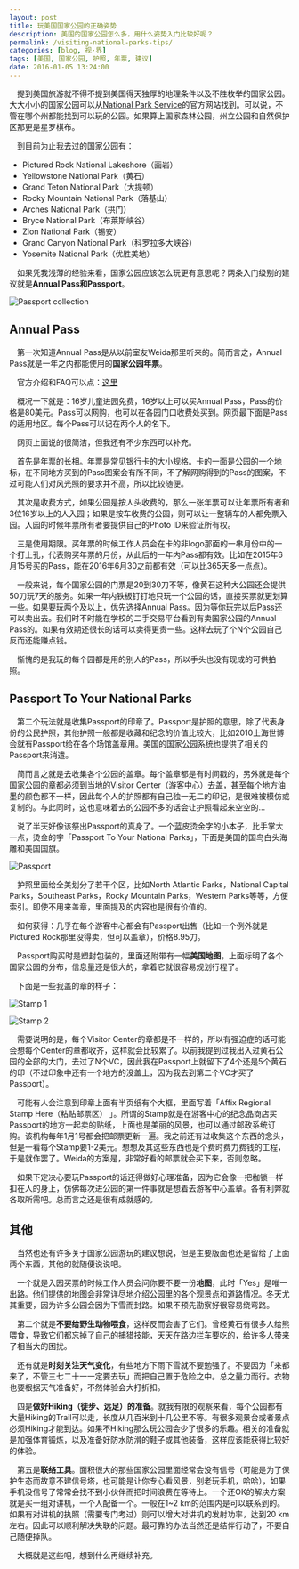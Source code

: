 ```yaml
---
layout: post
title: 玩美国国家公园的正确姿势
description: 美国的国家公园怎么多，用什么姿势入门比较好呢？
permalink: /visiting-national-parks-tips/
categories: [blog, 视·界]
tags: [美国, 国家公园, 护照, 年票, 建议]
date: 2016-01-05 13:24:00
--- 
```


　提到美国旅游就不得不提到美国得天独厚的地理条件以及不胜枚举的国家公园。大大小小的国家公园可以从[National Park Service](http://nationalparks.org/explore-parks/find-park?gclid=Cj0KEQiAzai0BRCs2Yydo8yptuIBEiQAN3_lFiSCEyFCuXm_MkHRgseadrrte-WwwXJqYOtxR1THoZgaArn68P8HAQ)的官方网站找到。可以说，不管在哪个州都能找到可以玩的公园。如果算上国家森林公园，州立公园和自然保护区那更是星罗棋布。

　到目前为止我去过的国家公园有：

- Pictured Rock National Lakeshore（画岩）
- Yellowstone National Park（黄石）
- Grand Teton National Park（大提顿）
- Rocky Mountain National Park（落基山）
- Arches National Park（拱门）
- Bryce National Park（布莱斯峡谷）
- Zion National Park（锡安）
- Grand Canyon National Park（科罗拉多大峡谷）
- Yosemite National Park（优胜美地）

　如果凭我浅薄的经验来看，国家公园应该怎么玩更有意思呢？两条入门级别的建议就是**Annual Pass和Passport**。

![Passport collection]({{site.img-hosting}}/Pic4Post/visiting-national-parks-tips/collection.jpg "Passport collection")

## Annual Pass

　第一次知道Annual Pass是从以前室友Weida那里听来的。简而言之，Annual Pass就是一年之内都能使用的**国家公园年票**。

　官方介绍和FAQ可以点：[这里](http://store.usgs.gov/pass/annual.html)

　概况一下就是：16岁儿童进园免费，16岁以上可以买Annual Pass，Pass的价格是80美元。Pass可以网购，也可以在各园门口收费处买到。网页最下面是Pass的适用地区。每个Pass可以记在两个人的名下。

　网页上面说的很简洁，但我还有不少东西可以补充。

　首先是年票的长相。年票是常见银行卡的大小规格。卡的一面是公园的一个地标，在不同地方买到的Pass图案会有所不同，不了解网购得到的Pass的图案，不过可能人们对风光照的要求并不高，所以比较随便。

　其次是收费方式，如果公园是按人头收费的，那么一张年票可以让年票所有者和3位16岁以上的人入园；如果是按车收费的公园，则可以让一整辆车的人都免票入园。入园的时候年票所有者要提供自己的Photo ID来验证所有权。

　三是使用期限。买年票的时候工作人员会在卡的非logo那面的一串月份中的一个打上孔，代表购买年票的月份，从此后的一年内Pass都有效。比如在2015年6月15号买的Pass，能在2016年6月30之前都有效（可以比365天多一点点）。

　一般来说，每个国家公园的门票是20到30刀不等，像黄石这种大公园还会提供50刀玩7天的服务。如果一年内铁板钉钉地只玩一个公园的话，直接买票就更划算一些。如果要玩两个及以上，优先选择Annual Pass。因为等你玩完以后Pass还可以卖出去。我们时不时能在学校的二手交易平台看到有卖国家公园的Annual Pass的。如果有效期还很长的话可以卖得更贵一些。这样去玩了个N个公园自己反而还能赚点钱。

　惭愧的是我玩的每个园都是用的别人的Pass，所以手头也没有现成的可供拍照。

## Passport To Your National Parks

　第二个玩法就是收集Passport的印章了。Passport是护照的意思，除了代表身份的公民护照，其他护照一般都是收藏和纪念的价值比较大，比如2010上海世博会就有Passport给在各个场馆盖章用。美国的国家公园系统也提供了相关的Passport来消遣。

　简而言之就是去收集各个公园的盖章。每个盖章都是有时间戳的，另外就是每个国家公园的章都必须到当地的Visitor Center（游客中心）去盖，甚至每个地方油墨的颜色都不一样，因此每个人的护照都有自己独一无二的印记，是很难被模仿或复制的。与此同时，这也意味着去的公园不多的话会让护照看起来空空的…

　说了半天好像该祭出Passport的真身了。一个蓝皮烫金字的小本子，比手掌大一点，烫金的字「Passport To Your National Parks」，下面是美国的国鸟白头海雕和美国国旗。

![Passport]({{site.img-hosting}}/Pic4Post/visiting-national-parks-tips/passport.jpg "Passport")

　护照里面给全美划分了若干个区，比如North Atlantic Parks，National Capital Parks，Southeast Parks，Rocky Mountain Parks，Western Parks等等，方便索引。即使不用来盖章，里面提及的内容也是很有价值的。

　如何获得：几乎在每个游客中心都会有Passport出售（比如一个例外就是Pictured Rock那里没得卖，但可以盖章），价格8.95刀。

　Passport购买时是塑封包装的，里面还附带有一幅**美国地图**，上面标明了各个国家公园的分布，信息量还是很大的，拿着它就很容易规划行程了。

　下面是一些我盖的章的样子：

![Stamp 1]({{site.img-hosting}}/Pic4Post/visiting-national-parks-tips/stamps1.jpg "Stamps 1")

![Stamp 2]({{site.img-hosting}}/Pic4Post/visiting-national-parks-tips/stamps2.jpg "Stamps 2")

　需要说明的是，每个Visitor Center的章都是不一样的，所以有强迫症的话可能会想每个Center的章都收齐，这样就会比较累了。以前我提到过我出入过黄石公园的全部的大门，去过了N个VC，因此我在Passport上就留下了4个还是5个黄石的印（不过印象中还有一个地方的没盖上，因为我去到第二个VC才买了Passport）。

　可能有人会注意到印章上面有半页纸有个大框，里面写着「Affix Regional Stamp Here（粘贴邮票区） 」。所谓的Stamp就是在游客中心的纪念品商店买Passport的地方一起卖的贴纸，上面也是美丽的风景，也可以通过邮政系统订购。该机构每年1月1号都会把邮票更新一遍。我之前还有过收集这个东西的念头，但是一看每个Stamp要1-2美元。想想及其这些东西也是个费时费力费钱的工程，于是就作罢了。Weida的方案是，非常好看的邮票就会买下来，否则忽略。

　如果下定决心要玩Passport的话还得做好心理准备，因为它会像一把枷锁一样扣在人的身上，仿佛每次进公园的第一件事就是想着去游客中心盖章。各有利弊就各取所需吧。总而言之还是很有成就感的。

## 其他

　当然也还有许多关于国家公园游玩的建议想说，但是主要版面也还是留给了上面两个东西，其他的就随便说说吧。

　一个就是入园买票的时候工作人员会问你要不要一份**地图**，此时「Yes」是唯一出路。他们提供的地图会非常详尽地介绍公园里的各个观景点和道路情况。冬天尤其重要，因为许多公园会因为下雪而封路。如果不预先勘察好很容易绕弯路。

　第二个就是**不要给野生动物喂食**，这样反而会害了它们。曾经黄石有很多人给熊喂食，导致它们都忘掉了自己的捕猎技能，天天在路边拦车要吃的，给许多人带来了相当大的困扰。

　还有就是**时刻关注天气变化**，有些地方下雨下雪就不要勉强了。不要因为「来都来了，不管三七二十一一定要去玩」而把自己置于危险之中。总之量力而行。衣物也要根据天气准备好，不然体验会大打折扣。

　四是**做好Hiking（徒步、远足）的准备**。就我有限的观察来看，每个公园都有大量Hiking的Trail可以走，长度从几百米到十几公里不等。有很多观景台或者景点必须Hiking才能到达。如果不Hiking那么玩公园会少了很多的乐趣。相关的准备就是加强体育锻炼，以及准备好防水防滑的鞋子或其他装备，这样应该能获得比较好的体验。

　第五是**联络工具**。面积很大的那些国家公园里面经常会没有信号（可能是为了保护生态而故意不建信号塔，也可能是让你专心看风景，别老玩手机，哈哈），如果手机没信号了常常会找不到小伙伴而把时间浪费在等待上。一个还OK的解决方案就是买一组对讲机，一个人配备一个。一般在1~2 km的范围内是可以联系到的。如果有对讲机的执照（需要专门考过）则可以增大对讲机的发射功率，达到20 km左右。因此可以顺利解决失联的问题。最可靠的办法当然还是结伴行动了，不要自己随便掉队。

　大概就是这些吧，想到什么再继续补充。
